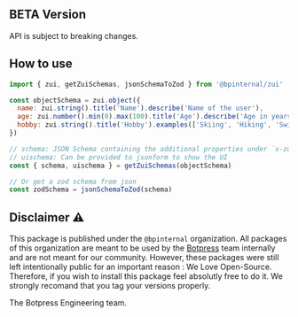 ## BETA Version

API is subject to breaking changes.

## How to use

```js
import { zui, getZuiSchemas, jsonSchemaToZod } from '@bpinternal/zui'

const objectSchema = zui.object({
  name: zui.string().title('Name').describe('Name of the user'),
  age: zui.number().min(0).max(100).title('Age').describe('Age in years'),
  hobby: zui.string().title('Hobby').examples(['Skiing', 'Hiking', 'Swimming', 'Coding'])
})

// schema: JSON Schema containing the additional properties under `x-zui`
// uischema: Can be provided to jsonform to show the UI
const { schema, uischema } = getZuiSchemas(objectSchema)

// Or get a zod schema from json
const zodSchema = jsonSchemaToZod(schema)
```

## Disclaimer ⚠️

This package is published under the `@bpinternal` organization. All packages of this organization are meant to be used by the [Botpress](https://github.com/botpress/botpress) team internally and are not meant for our community. However, these packages were still left intentionally public for an important reason : We Love Open-Source. Therefore, if you wish to install this package feel absolutly free to do it. We strongly recomand that you tag your versions properly.

The Botpress Engineering team.

